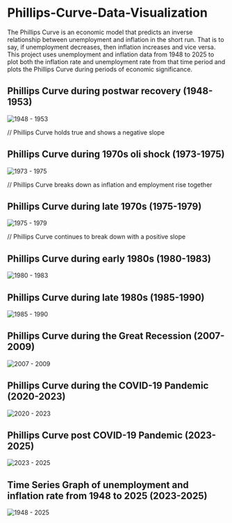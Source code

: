 # Phillips-Curve-Data-Visualization
The Phillips Curve is an economic model that predicts an inverse relationship between unemployment and inflation in the short run. That is to say, if unemployment decreases, then inflation increases and vice versa. This project uses unemployment and inflation data from 1948 to 2025 to plot both the inflation rate and unemployment rate from that time period and plots the Phillips Curve during periods of economic significance. 

## Phillips Curve during postwar recovery (1948-1953)
![1948 - 1953](Graphs/Figure_1.png)

// Phillips Curve holds true and shows a negative slope

## Phillips Curve during 1970s oli shock (1973-1975)
![1973 - 1975](Graphs/Figure_2.png)

// Phillips Curve breaks down as inflation and employment rise together

## Phillips Curve during late 1970s (1975-1979)
![1975 - 1979](Graphs/Figure_3.png)

// Phillips Curve continues to break down with a positive slope

## Phillips Curve during early 1980s (1980-1983)
![1980 - 1983](Graphs/Figure_4.png)

## Phillips Curve during late 1980s (1985-1990)
![1985 - 1990](Graphs/Figure_5.png)

## Phillips Curve during the Great Recession (2007-2009)
![2007 - 2009](Graphs/Figure_6.png)

## Phillips Curve during the COVID-19 Pandemic (2020-2023)
![2020 - 2023](Graphs/Figure_7.png)

## Phillips Curve post COVID-19 Pandemic (2023-2025)
![2023 - 2025](Graphs/Figure_8.png)

## Time Series Graph of unemployment and inflation rate from 1948 to 2025 (2023-2025)
![1948 - 2025](Graphs/Figure_9.png)

